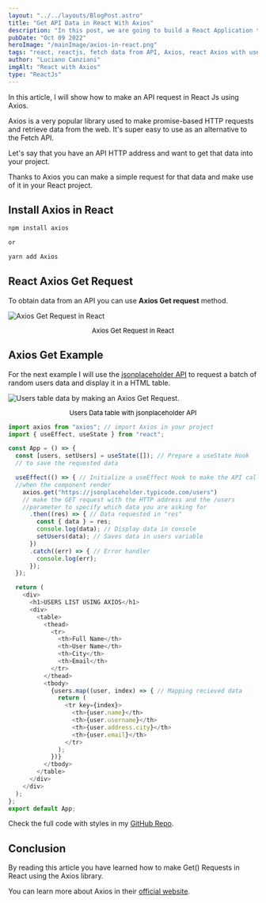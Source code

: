 ```yaml
---
layout: "../../layouts/BlogPost.astro"
title: "Get API Data in React With Axios"
description: "In this post, we are going to build a React Application that fetches data from an API. We'll learn how to use Axios to make the request and display it on the page."
pubDate: "Oct 09 2022"
heroImage: "/mainImage/axios-in-react.png"
tags: "react, reactjs, fetch data from API, Axios, react Axios with useeffect, dev, developer, web developer"
author: "Luciano Canziani"
imgAlt: "React with Axios"
type: "ReactJs"
---
```


In this article, I will show how to make an API request in React Js using Axios.

Axios is a very popular library used to make promise-based HTTP requests and retrieve data from the web. It's super easy to use as an alternative to the Fetch API.

Let's say that you have an API HTTP address and want to get that data into your project.

Thanks to Axios you can make a simple request for that data and make use of it in your React project.

## Install Axios in React

```js
npm install axios

or

yarn add Axios
```

## React Axios Get Request

To obtain data from an API you can use <strong>Axios Get request</strong> method.

<img src="/imgExamples/axios-get-request.png" alt="Axios Get Request in React" class="img-center" />
<p style="text-align: center;font-size: 13px;color: black;">Axios Get Request in React</p>


## Axios Get Example

For the next example I will use the <a href="https://jsonplaceholder.typicode.com/">jsonplaceholder API</a> to request a batch of random users data and display it in a HTML table.


<img src="/imgExamples/users-table-data.png" alt="Users table data by making an Axios Get Request." class="img-center" />
<p style="text-align: center;font-size: 13px;color: black;">Users Data table with jsonplaceholder API</p>


```js
import axios from "axios"; // import Axios in your project
import { useEffect, useState } from "react";

const App = () => {
  const [users, setUsers] = useState([]); // Prepare a useState Hook 
  // to save the requested data

  useEffect(() => { // Initialize a useEffect Hook to make the API call 
  //when the component render
    axios.get("https://jsonplaceholder.typicode.com/users") 
    // make the GET request with the HTTP address and the /users 
    //parameter to specify which data you are asking for
      .then((res) => { // Data requested in "res"
        const { data } = res;
        console.log(data); // Display data in console
        setUsers(data); // Saves data in users variable
      })
      .catch((err) => { // Error handler
        console.log(err);
      });
  });

  return (
    <div>
      <h1>USERS LIST USING AXIOS</h1>
      <div>
        <table>
          <thead>
            <tr>
              <th>Full Name</th>
              <th>User Name</th>
              <th>City</th>
              <th>Email</th>
            </tr>
          </thead>
          <tbody>
            {users.map((user, index) => { // Mapping recieved data
              return (
                <tr key={index}>
                  <th>{user.name}</th>
                  <th>{user.username}</th>
                  <th>{user.address.city}</th>
                  <th>{user.email}</th>
                </tr>
              );
            })}
          </tbody>
        </table>
      </div>
    </div>
  );
};
export default App;
```

Check the full code with styles in my <a href="https://jsonplaceholder.typicode.com/">GitHub Repo</a>.

## Conclusion

By reading this article you have learned how to make Get() Requests in React using the Axios library.

You can learn more about Axios in their <a href="https://axios-http.com/">official website</a>.